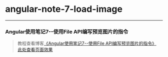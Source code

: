 # angular-note-7-load-image       
---
### Angular使用笔记7--使用File API编写预览图片的指令               

> 教程查看博客[《Angular使用笔记7--使用File API编写预览图片的指令》](https://godbasin.github.io/2016/07/22/angular-note-7-load-image/)                        
> [此处查看页面效果](http://o9grhhyar.bkt.clouddn.com/7-load-image/index.html#/index)
